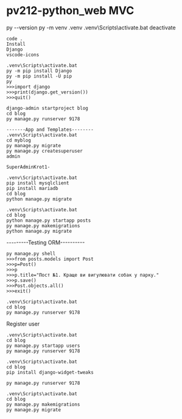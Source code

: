 # pv212-python_web MVC

py --version
py -m venv .venv
.venv\Scripts\activate.bat
deactivate
```
code .
Install 
Django
vscode-icons
```

```
.venv\Scripts\activate.bat
py -m pip install Django
py -m pip install -U pip
py
>>>import django
>>>print(django.get_version())
>>>quit()
```

```
django-admin startproject blog
cd blog
py manage.py runserver 9178

-------App and Templates--------
.venv\Scripts\activate.bat
cd myblog
py manage.py migrate
py manage.py createsuperuser
admin

SuperAdminKrot1-
```

```
.venv\Scripts\activate.bat
pip install mysqlclient
pip install mariadb
cd blog
python manage.py migrate

```

```
.venv\Scripts\activate.bat
cd blog
python manage.py startapp posts
py manage.py makemigrations
python manage.py migrate
```

---------Testing ORM----------
```
py manage.py shell
>>>from posts.models import Post
>>>p=Post()
>>>p
>>>p.title="Пост №1. Краще ви вигулювати собак у парку."
>>>p.save()
>>>Post.objects.all()
>>>exit()
```

```
.venv\Scripts\activate.bat
cd blog
py manage.py runserver 9178
```

Register user
```
.venv\Scripts\activate.bat
cd blog
py manage.py startapp users
py manage.py runserver 9178
```

```
.venv\Scripts\activate.bat
cd blog
pip install django-widget-tweaks

py manage.py runserver 9178
```

```
.venv\Scripts\activate.bat
cd blog
py manage.py makemigrations
py manage.py migrate
```